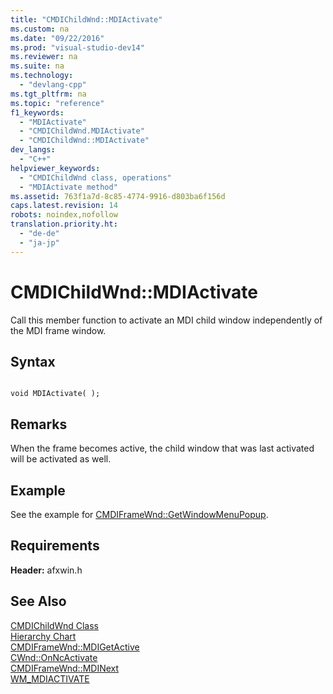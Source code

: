 ```yaml
---
title: "CMDIChildWnd::MDIActivate"
ms.custom: na
ms.date: "09/22/2016"
ms.prod: "visual-studio-dev14"
ms.reviewer: na
ms.suite: na
ms.technology: 
  - "devlang-cpp"
ms.tgt_pltfrm: na
ms.topic: "reference"
f1_keywords: 
  - "MDIActivate"
  - "CMDIChildWnd.MDIActivate"
  - "CMDIChildWnd::MDIActivate"
dev_langs: 
  - "C++"
helpviewer_keywords: 
  - "CMDIChildWnd class, operations"
  - "MDIActivate method"
ms.assetid: 763f1a7d-8c85-4774-9916-d803ba6f156d
caps.latest.revision: 14
robots: noindex,nofollow
translation.priority.ht: 
  - "de-de"
  - "ja-jp"
---
```

# CMDIChildWnd::MDIActivate
Call this member function to activate an MDI child window independently of the MDI frame window.  
  
## Syntax  
  
```  
  
void MDIActivate( );  
```  
  
## Remarks  
 When the frame becomes active, the child window that was last activated will be activated as well.  
  
## Example  
 See the example for [CMDIFrameWnd::GetWindowMenuPopup](../vs140/cmdiframewnd--getwindowmenupopup.md).  
  
## Requirements  
 **Header:** afxwin.h  
  
## See Also  
 [CMDIChildWnd Class](../vs140/cmdichildwnd-class.md)   
 [Hierarchy Chart](../vs140/hierarchy-chart.md)   
 [CMDIFrameWnd::MDIGetActive](../vs140/cmdiframewnd--mdigetactive.md)   
 [CWnd::OnNcActivate](../vs140/cwnd--onncactivate.md)   
 [CMDIFrameWnd::MDINext](../vs140/cmdiframewnd--mdinext.md)   
 [WM_MDIACTIVATE](http://msdn.microsoft.com/library/windows/desktop/ms644911)